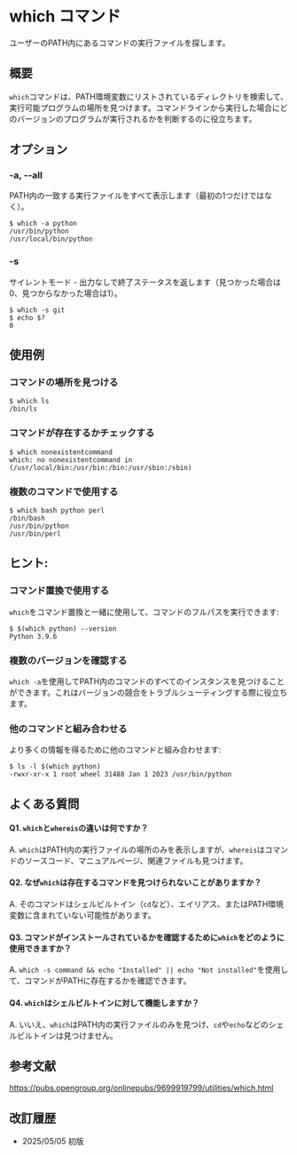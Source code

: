 # which コマンド

ユーザーのPATH内にあるコマンドの実行ファイルを探します。

## 概要

`which`コマンドは、PATH環境変数にリストされているディレクトリを検索して、実行可能プログラムの場所を見つけます。コマンドラインから実行した場合にどのバージョンのプログラムが実行されるかを判断するのに役立ちます。

## オプション

### **-a, --all**

PATH内の一致する実行ファイルをすべて表示します（最初の1つだけではなく）。

```console
$ which -a python
/usr/bin/python
/usr/local/bin/python
```

### **-s**

サイレントモード - 出力なしで終了ステータスを返します（見つかった場合は0、見つからなかった場合は1）。

```console
$ which -s git
$ echo $?
0
```

## 使用例

### コマンドの場所を見つける

```console
$ which ls
/bin/ls
```

### コマンドが存在するかチェックする

```console
$ which nonexistentcommand
which: no nonexistentcommand in (/usr/local/bin:/usr/bin:/bin:/usr/sbin:/sbin)
```

### 複数のコマンドで使用する

```console
$ which bash python perl
/bin/bash
/usr/bin/python
/usr/bin/perl
```

## ヒント:

### コマンド置換で使用する

`which`をコマンド置換と一緒に使用して、コマンドのフルパスを実行できます:
```console
$ $(which python) --version
Python 3.9.6
```

### 複数のバージョンを確認する

`which -a`を使用してPATH内のコマンドのすべてのインスタンスを見つけることができます。これはバージョンの競合をトラブルシューティングする際に役立ちます。

### 他のコマンドと組み合わせる

より多くの情報を得るために他のコマンドと組み合わせます:
```console
$ ls -l $(which python)
-rwxr-xr-x 1 root wheel 31488 Jan 1 2023 /usr/bin/python
```

## よくある質問

#### Q1. `which`と`whereis`の違いは何ですか？
A. `which`はPATH内の実行ファイルの場所のみを表示しますが、`whereis`はコマンドのソースコード、マニュアルページ、関連ファイルも見つけます。

#### Q2. なぜ`which`は存在するコマンドを見つけられないことがありますか？
A. そのコマンドはシェルビルトイン（`cd`など）、エイリアス、またはPATH環境変数に含まれていない可能性があります。

#### Q3. コマンドがインストールされているかを確認するために`which`をどのように使用できますか？
A. `which -s command && echo "Installed" || echo "Not installed"`を使用して、コマンドがPATHに存在するかを確認できます。

#### Q4. `which`はシェルビルトインに対して機能しますか？
A. いいえ、`which`はPATH内の実行ファイルのみを見つけ、`cd`や`echo`などのシェルビルトインは見つけません。

## 参考文献

https://pubs.opengroup.org/onlinepubs/9699919799/utilities/which.html

## 改訂履歴

- 2025/05/05 初版